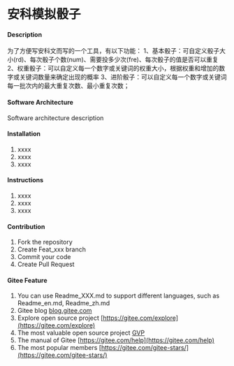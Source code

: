 # 安科模拟骰子

#### Description
为了方便写安科文而写的一个工具，有以下功能：
1、基本骰子：可自定义骰子大小(rd)、每次骰子个数(num)、需要投多少次(fre)、每次骰子的值是否可以重复
2、权重骰子：可以自定义每一个数字或关键词的权重大小，根据权重和增加的数字或关键词数量来确定出现的概率
3、进阶骰子：可以自定义每一个数字或关键词每一批次内的最大重复次数、最小重复次数；

#### Software Architecture
Software architecture description

#### Installation

1.  xxxx
2.  xxxx
3.  xxxx

#### Instructions

1.  xxxx
2.  xxxx
3.  xxxx

#### Contribution

1.  Fork the repository
2.  Create Feat_xxx branch
3.  Commit your code
4.  Create Pull Request


#### Gitee Feature

1.  You can use Readme\_XXX.md to support different languages, such as Readme\_en.md, Readme\_zh.md
2.  Gitee blog [blog.gitee.com](https://blog.gitee.com)
3.  Explore open source project [https://gitee.com/explore](https://gitee.com/explore)
4.  The most valuable open source project [GVP](https://gitee.com/gvp)
5.  The manual of Gitee [https://gitee.com/help](https://gitee.com/help)
6.  The most popular members  [https://gitee.com/gitee-stars/](https://gitee.com/gitee-stars/)
